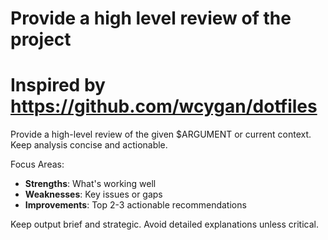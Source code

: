 # Provide a high level review of the project

# Inspired by https://github.com/wcygan/dotfiles

Provide a high-level review of the given $ARGUMENT or current context. Keep analysis concise and actionable.

Focus Areas:

- **Strengths**: What's working well
- **Weaknesses**: Key issues or gaps
- **Improvements**: Top 2-3 actionable recommendations

Keep output brief and strategic. Avoid detailed explanations unless critical.
